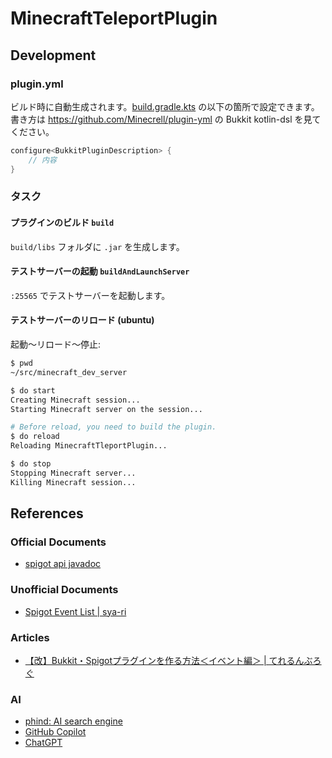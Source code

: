 # MinecraftTeleportPlugin

## Development

### plugin.yml

ビルド時に自動生成されます。[build.gradle.kts](build.gradle.kts) の以下の箇所で設定できます。
書き方は https://github.com/Minecrell/plugin-yml の Bukkit kotlin-dsl を見てください。

```kotlin
configure<BukkitPluginDescription> {
    // 内容
}
```

### タスク

#### プラグインのビルド `build`

`build/libs` フォルダに `.jar` を生成します。

#### テストサーバーの起動 `buildAndLaunchServer`

`:25565` でテストサーバーを起動します。

#### テストサーバーのリロード (ubuntu)

起動～リロード～停止:

```bash
$ pwd
~/src/minecraft_dev_server

$ do start
Creating Minecraft session...
Starting Minecraft server on the session...

# Before reload, you need to build the plugin.
$ do reload
Reloading MinecraftTleportPlugin...

$ do stop
Stopping Minecraft server...
Killing Minecraft session...
```

## References

### Official Documents

- [spigot api javadoc](https://hub.spigotmc.org/javadocs/spigot/index.html)

### Unofficial Documents

- [Spigot Event List | sya-ri](https://spigot-event-list.s7a.dev/)

### Articles

- [【改】Bukkit・Spigotプラグインを作る方法＜イベント編＞ | てれるんぶろぐ](https://tererun.hatenablog.com/entry/bukkit-spigot-plugin-4)

### AI

- [phind: AI search engine](https://www.phind.com/)
- [GitHub Copilot](https://copilot.github.com/)
- [ChatGPT](https://openai.com/blog/chatgpt)